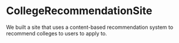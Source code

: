 # CollegeRecommendationSite
We built a site that uses a content-based recommendation system to recommend colleges to users to apply to.
